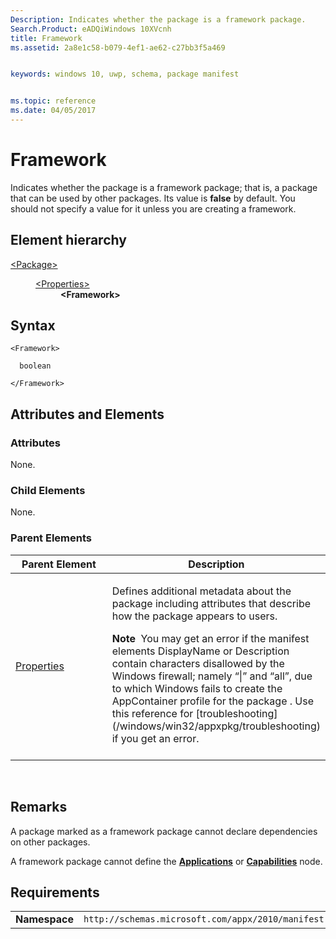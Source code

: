 ```yaml
---
Description: Indicates whether the package is a framework package.
Search.Product: eADQiWindows 10XVcnh
title: Framework
ms.assetid: 2a8e1c58-b079-4ef1-ae62-c27bb3f5a469


keywords: windows 10, uwp, schema, package manifest


ms.topic: reference
ms.date: 04/05/2017
---
```


# Framework




Indicates whether the package is a framework package; that is, a package that can be used by other packages. Its value is **false** by default. You should not specify a value for it unless you are creating a framework.

## Element hierarchy

<dl>
<dt><a href="element-package.md">&lt;Package&gt;</a></dt>
<dd>
<dl>
<dt><a href="element-properties.md">&lt;Properties&gt;</a></dt>
<dd><b>&lt;Framework&gt;</b></dd>
</dl>
</dd>
</dl>

## Syntax

``` syntax
<Framework>

  boolean

</Framework>
```

## Attributes and Elements


### Attributes

None.

### Child Elements

None.

### Parent Elements

<table>
<colgroup>
<col width="50%" />
<col width="50%" />
</colgroup>
<thead>
<tr class="header">
<th>Parent Element</th>
<th>Description</th>
</tr>
</thead>
<tbody>
<tr class="odd">
<td><a href="element-properties.md">Properties</a> </td>
<td><p>Defines additional metadata about the package including attributes that describe how the package appears to users.</p>
<div class="alert">
<strong>Note</strong>  You may get an error if the manifest elements DisplayName or Description contain characters disallowed by the Windows firewall; namely “|” and “all”, due to which Windows fails to create the AppContainer profile for the package . Use this reference for [troubleshooting](/windows/win32/appxpkg/troubleshooting) if you get an error.
</div>
<div>
 
</div></td>
</tr>
</tbody>
</table>

 

## Remarks

A package marked as a framework package cannot declare dependencies on other packages.

A framework package cannot define the [**Applications**](../appxmanifestschema/element-applications.md) or [**Capabilities**](appxmanifestschema/../element-capabilities.md) node.

## Requirements

|               |                                                             |
|---------------|-------------------------------------------------------------|
| **Namespace** | `http://schemas.microsoft.com/appx/2010/manifest` |

 

 